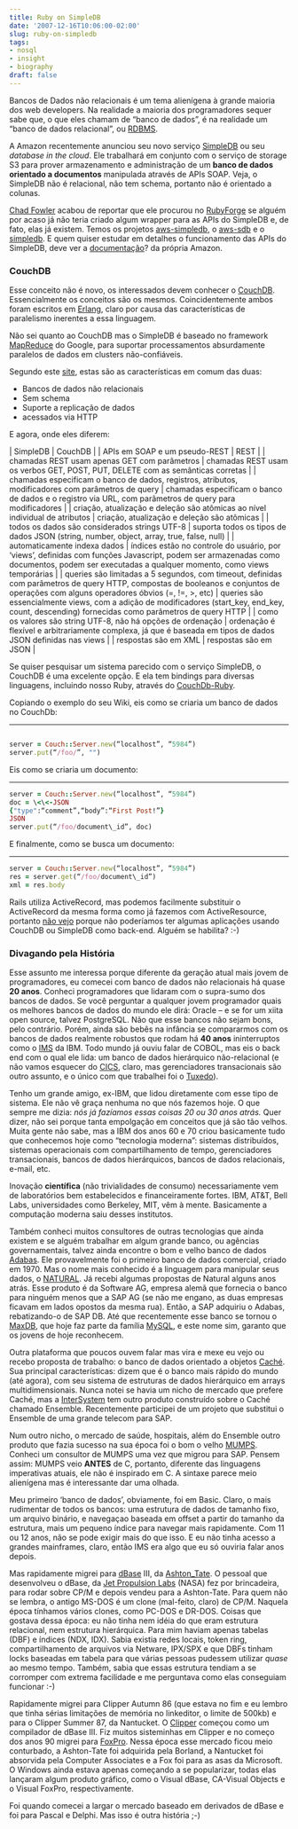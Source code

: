 ```yaml
---
title: Ruby on SimpleDB
date: '2007-12-16T10:06:00-02:00'
slug: ruby-on-simpledb
tags:
- nosql
- insight
- biography
draft: false
---
```


Bancos de Dados não relacionais é um tema alienígena à grande maioria dos web developers. Na realidade a maioria dos programadores sequer sabe que, o que eles chamam de “banco de dados”, é na realidade um “banco de dados relacional”, ou [RDBMS](http://en.wikipedia.org/wiki/Relational_database_management_system).

A Amazon recentemente anunciou seu novo serviço [SimpleDB](http://www.amazon.com/b/ref=sc_fe_c_1_3435361_1?ie=UTF8&node=342335011&no=3435361&me=A36L942TSJ2AJA) ou seu _database in the cloud_. Ele trabalhará em conjunto com o serviço de storage S3 para prover armazenamento e administração de um **banco de dados orientado a documentos** manipulada através de APIs SOAP. Veja, o SimpleDB não é relacional, não tem schema, portanto não é orientado a colunas.

[Chad Fowler](http://www.chadfowler.com/2007/12/16/open-source-competition) acabou de reportar que ele procurou no [RubyForge](http://rubyforge.org/) se alguém por acaso já não teria criado algum wrapper para as APIs do SimpleDB e, de fato, elas já existem. Temos os projetos [aws-simpledb](http://rubyforge.org/projects/aws-simpledb/), o [aws-sdb](http://rubyforge.org/projects/aws-sdb/) e o [simpledb](http://rubyforge.org/projects/simpledb/). E quem quiser estudar em detalhes o funcionamento das APIs do SimpleDB, deve ver a [documentação](http://docs.amazonwebservices.com/AmazonSimpleDB/2007-11-07/GettingStartedGuide/)? da própria Amazon.

### CouchDB

Esse conceito não é novo, os interessados devem conhecer o [CouchDB](http://www.couchdbwiki.com). Essencialmente os conceitos são os mesmos. Coincidentemente ambos foram escritos em [Erlang](http://www.erlang.org/faq/t1.html), claro por causa das características de paralelismo inerentes a essa linguagem.

Não sei quanto ao CouchDB mas o SimpleDB é baseado no framework [MapReduce](http://en.wikipedia.org/wiki/MapReduce) do Google, para suportar processamentos absurdamente paralelos de dados em clusters não-confiáveis.

Segundo este [site](http://www.automatthew.com/2007/12/amazon-simpledb-and-couchdb-compared.html), estas são as características em comum das duas:

- Bancos de dados não relacionais
- Sem schema
- Suporte a replicação de dados
- acessados via HTTP

E agora, onde eles diferem:

| SimpleDB | CouchDB |
| APIs em SOAP e um pseudo-REST | REST |
| chamadas REST usam apenas GET com parâmetros | chamadas REST usam os verbos GET, POST, PUT, DELETE com as semânticas corretas |
| chamadas especificam o banco de dados, registros, atributos, modificadores com parâmetros de query | chamadas especificam o banco de dados e o registro via URL, com parâmetros de query para modificadores |
| criação, atualização e deleção são atômicas ao nível individual de atributos | criação, atualização e deleção são atômicas |
| todos os dados são considerados strings UTF-8 | suporta todos os tipos de dados JSON (string, number, object, array, true, false, null) |
| automaticamente indexa dados | índices estão no controle do usuário, por ‘views’, definidas com funções Javascript, podem ser armazenadas como documentos, podem ser executadas a qualquer momento, como views temporárias |
| queries são limitadas a 5 segundos, com timeout, definidas com parâmetros de query HTTP, compostas de booleanos e conjuntos de operações com alguns operadores óbvios (=, !=, \>, etc) | queries são essencialmente views, com a adição de modificadores (start_key, end_key, count, descending) fornecidas como parâmetros de query HTTP |
| como os valores são string UTF-8, não há opções de ordenação | ordenação é flexível e arbitrariamente complexa, já que é baseada em tipos de dados JSON definidas nas views |
| respostas são em XML | respostas são em JSON |

Se quiser pesquisar um sistema parecido com o serviço SimpleDB, o CouchDB é uma excelente opção. E ela tem bindings para diversas linguagens, incluindo nosso Ruby, através do [CouchDb-Ruby](http://www.couchdbwiki.com/index.php?title=Getting_Started_with_Ruby).

Copiando o exemplo do seu Wiki, eis como se criaria um banco de dados no CouchDb:

* * *

```ruby

server = Couch::Server.new(“localhost”, “5984”)  
server.put(“/foo/”, "")  
```

Eis como se criaria um documento:

* * *

```ruby
server = Couch::Server.new(“localhost”, “5984”)  
doc = \<\<-JSON  
{"type":“comment”,“body”:“First Post!”}  
JSON  
server.put(“/foo/document\_id”, doc)  
```

E finalmente, como se busca um documento:

* * *

```ruby
server = Couch::Server.new(“localhost”, “5984”)  
res = server.get(“/foo/document\_id”)  
xml = res.body  
```

Rails utiliza ActiveRecord, mas podemos facilmente substituir o ActiveRecord da mesma forma como já fazemos com ActiveResource, portanto [não vejo](http://groups.google.com/group/couchdb/browse_thread/thread/e1eac1af681baae3) porque não poderíamos ter algumas aplicações usando CouchDB ou SimpleDB como back-end. Alguém se habilita? :-)

### Divagando pela História

Esse assunto me interessa porque diferente da geração atual mais jovem de programadores, eu comecei com banco de dados não relacionais há quase **20 anos**. Conheci programadores que lidaram com o supra-sumo dos bancos de dados. Se você perguntar a qualquer jovem programador quais os melhores bancos de dados do mundo ele dirá: Oracle – e se for um xiita open source, talvez PostgreSQL. Não que esse bancos não sejam bons, pelo contrário. Porém, ainda são bebês na infância se compararmos com os bancos de dados realmente robustos que rodam há **40 anos** ininterruptos como o [IMS](http://en.wikipedia.org/wiki/Information_Management_System) da IBM. Todo mundo já ouviu falar de COBOL, mas eis o back end com o qual ele lida: um banco de dados hierárquico não-relacional (e não vamos esquecer do [CICS](http://en.wikipedia.org/wiki/CICS), claro, mas gerenciadores transacionais são outro assunto, e o único com que trabalhei foi o [Tuxedo](http://en.wikipedia.org/wiki/Tuxedo_(software))).

Tenho um grande amigo, ex-IBM, que lidou diretamente com esse tipo de sistema. Ele não vê graça nenhuma no que nós fazemos hoje. O que sempre me dizia: _nós já fazíamos essas coisas 20 ou 30 anos atrás._ Quer dizer, não sei porque tanta empolgação em conceitos que já são tão velhos. Muita gente não sabe, mas a IBM dos anos 60 e 70 criou basicamente tudo que conhecemos hoje como “tecnologia moderna”: sistemas distribuídos, sistemas operacionais com compartilhamento de tempo, gerenciadores transacionais, bancos de dados hierárquicos, bancos de dados relacionais, e-mail, etc.

Inovação **científica** (não trivialidades de consumo) necessariamente vem de laboratórios bem estabelecidos e financeiramente fortes. IBM, AT&T, Bell Labs, universidades como Berkeley, MIT, vêm à mente. Basicamente a computação moderna saiu desses institutos.

Também conheci muitos consultores de outras tecnologias que ainda existem e se alguém trabalhar em algum grande banco, ou agências governamentais, talvez ainda encontre o bom e velho banco de dados [Adabas](http://en.wikipedia.org/wiki/Adabas). Ele provavelmente foi o primeiro banco de dados comercial, criado em 1970. Mas o nome mais conhecido é a linguagem para manipular seus dados, o [NATURAL](http://en.wikipedia.org/wiki/NATURAL). Já recebi algumas propostas de Natural alguns anos atrás. Esse produto é da Software AG, empresa alemã que fornecia o banco para ninguém menos que a SAP AG (se não me engano, as duas empresas ficavam em lados opostos da mesma rua). Então, a SAP adquiriu o Adabas, rebatizando-o de SAP DB. Até que recentemente esse banco se tornou o [MaxDB](https://www.sdn.sap.com/irj/sdn/maxdb), que hoje faz parte da família [MySQL](http://www.mysql.com/sap/), e este nome sim, garanto que os jovens de hoje reconhecem.

Outra plataforma que poucos ouvem falar mas vira e mexe eu vejo ou recebo proposta de trabalho: o banco de dados orientado a objetos [Caché](http://en.wikipedia.org/wiki/Caché_%28software%29). Sua principal características: dizem que é o banco mais rápido do mundo (até agora), com seu sistema de estruturas de dados hierárquico em arrays multidimensionais. Nunca notei se havia um nicho de mercado que prefere Caché, mas a [InterSystem](http://www.intersystems.com) tem outro produto construído sobre o Caché chamado Ensemble. Recentemente participei de um projeto que substitui o Ensemble de uma grande telecom para SAP.

Num outro nicho, o mercado de saúde, hospitais, além do Ensemble outro produto que fazia sucesso na sua época foi o bom o velho [MUMPS](http://en.wikipedia.org/wiki/MUMPS). Conheci um consultor de MUMPS uma vez que migrou para SAP. Pensem assim: MUMPS veio **ANTES** de C, portanto, diferente das linguagens imperativas atuais, ele não é inspirado em C. A sintaxe parece meio alienígena mas é interessante dar uma olhada.

Meu primeiro ‘banco de dados’, obviamente, foi em Basic. Claro, o mais rudimentar de todos os bancos: uma estrutura de dados de tamanho fixo, um arquivo binário, e navegaçao baseada em offset a partir do tamanho da estrutura, mais um pequeno índice para navegar mais rapidamente. Com 11 ou 12 anos, não se pode exigir mais do que isso. E eu não tinha acesso a grandes mainframes, claro, então IMS era algo que eu só ouviria falar anos depois.

Mas rapidamente migrei para [dBase](http://en.wikipedia.org/wiki/DBASE) III, da [Ashton\_Tate](http://en.wikipedia.org/wiki/Ashton-Tate). O pessoal que desenvolveu o dBase, da [Jet Propulsion Labs](http://en.wikipedia.org/wiki/Jet_Propulsion_Laboratory) (NASA) fez por brincadeira, para rodar sobre CP/M e depois vendeu para a Ashton-Tate. Para quem não se lembra, o antigo MS-DOS é um clone (mal-feito, claro) de CP/M. Naquela época tínhamos vários clones, como PC-DOS e DR-DOS. Coisas que gostava dessa época: eu não tinha nem idéia do que eram estrutura relacional, nem estrutura hierárquica. Para mim haviam apenas tabelas (DBF) e índices (NDX, IDX). Sabia existia redes locais, token ring, compartilhamento de arquivos via Netware, IPX/SPX e que DBFs tinham locks baseadas em tabela para que várias pessoas pudessem utilizar _quase_ ao mesmo tempo. Também, sabia que essas estrutura tendiam a se corromper com extrema facilidade e me perguntava como elas conseguiam funcionar :-)

Rapidamente migrei para Clipper Autumn 86 (que estava no fim e eu lembro que tinha sérias limitações de memória no linkeditor, o limite de 500kb) e para o Clipper Summer 87, da Nantucket. O [Clipper](http://en.wikipedia.org/wiki/Clipper_programming_language) começou como um compilador de dBase III. Fiz muitos sisteminhas em Clipper e no começo dos anos 90 migrei para [FoxPro](http://www.foxprohistory.org/tableofcontents.htm#how_it_started). Nessa época esse mercado ficou meio conturbado, a Ashton-Tate foi adquirida pela Borland, a Nantucket foi absorvida pela Computer Associates e a Fox foi para as asas da Microsoft. O Windows ainda estava apenas começando a se popularizar, todas elas lançaram algum produto gráfico, como o Visual dBase, CA-Visual Objects e o Visual FoxPro, respectivamente.

Foi quando comecei a largar o mercado baseado em derivados de dBase e foi para Pascal e Delphi. Mas isso é outra história ;-)
